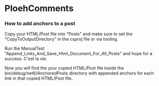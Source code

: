 # PloehComments

### How to add anchors to a post

Copy your HTML/Post file into "Posts" and make sure to set the "CopyToOutputDirectory" in the csproj file or via tooling.

Run the ManualTest "Append_Links_And_Save_Html_Document_For_All_Posts" and hope for a success. C'est la vie.

Now you will find the your copied HTML/Post file inside the bin/debug/net6/AnchoredPosts directory with appended anchors for each link in that copied HTML/Post file.
